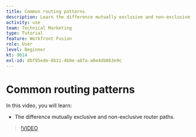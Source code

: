 ```yaml
---
title: Common routing patterns
description: Learn the difference mutually exclusive and non-exclusive router paths in [!DNL Adobe Workfront Fusion].
activity: use
team: Technical Marketing
type: Tutorial
feature: Workfront Fusion
role: User
level: Beginner
kt: 9014
exl-id: dbf95ede-8b11-4b9e-a87a-a0e4db863e9c
---
```

# Common routing patterns

In this video, you will learn:

* The difference mutually exclusive and non-exclusive router paths.

>[!VIDEO](https://video.tv.adobe.com/v/335273/?quality=12)
